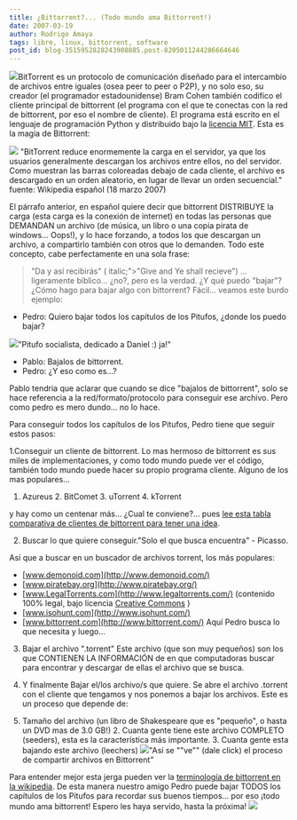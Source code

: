 ```yaml
---
title: ¿Bittorrent?... (Todo mundo ama Bittorrent!)
date: 2007-03-19
author: Rodrigo Amaya
tags: libre, linux, bittorrent, software
post_id: blog-3515952828243908885.post-8205011244286664646
---
```


[![](http://bp1.blogger.com/_ayvorITawE4/Rf62CsU_3bI/AAAAAAAAALo/_QyRSjVFftQ/s400/bittorrent_logo.gif)](http://bp1.blogger.com/_ayvorITawE4/Rf62CsU_3bI/AAAAAAAAALo/_QyRSjVFftQ/s1600-h/bittorrent_logo.gif)BitTorrent es un protocolo de comunicación diseñado para el intercambio de archivos entre iguales (osea peer to peer o P2P), y no solo eso, su creador (el programador estadounidense) Bram Cohen también codifico el cliente principal de bittorrent (el programa con el que te conectas con la red de bittorrent, por eso el nombre de cliente). El programa está escrito en el lenguaje de programación Python y distribuido bajo la [licencia MIT](http://es.wikipedia.org/wiki/Licencia_MIT). Esta es la magia de Bittorrent:

[![](http://bp2.blogger.com/_ayvorITawE4/Rf6r_8U_3ZI/AAAAAAAAALY/RSPe-GYyKgw/s400/Torrentcomp_small.gif)](http://bp2.blogger.com/_ayvorITawE4/Rf6r_8U_3ZI/AAAAAAAAALY/RSPe-GYyKgw/s1600-h/Torrentcomp_small.gif) "BitTorrent reduce enormemente la carga en el servidor, ya que los usuarios generalmente descargan los archivos entre ellos, no del servidor. Como muestran las barras coloreadas debajo de cada cliente, el archivo es descargado en un orden aleatorio, en lugar de llevar un orden secuencial." fuente: Wikipedia español (18 marzo 2007)

El párrafo anterior, en español quiere decir que bittorrent DISTRIBUYE la carga (esta carga es la conexión de internet) en todas las personas que DEMANDAN un archivo (de música, un libro o una copia pirata de windows... Oops!), y lo hace forzando, a todos los que descargan un archivo, a compartirlo también con otros que lo demanden. Todo este concepto, cabe perfectamente en una sola frase:

> "Da y así recibirás" ( italic;">"Give and Ye shall recieve")
... ligeramente bíblico... ¿no?, pero es la verdad. ¿Y qué puedo "bajar"? ¿Cómo hago para bajar algo con bittorrent? Fácil... veamos este burdo ejemplo:

- Pedro: Quiero bajar todos los capítulos de los Pitufos, ¿donde los puedo bajar?

[![](http://bp2.blogger.com/_ayvorITawE4/Rf6098U_3aI/AAAAAAAAALg/N2nF_venEnQ/s400/21784_clip_image002.jpg)](http://bp2.blogger.com/_ayvorITawE4/Rf6098U_3aI/AAAAAAAAALg/N2nF_venEnQ/s1600-h/21784_clip_image002.jpg)"Pitufo socialista, dedicado a Daniel :) ja!"

- Pablo: Bajalos de bittorrent.
- Pedro: ¿Y eso como es...?

Pablo tendria que aclarar que cuando se dice "bajalos de bittorrent", solo se hace referencia a la red/formato/protocolo para conseguir ese archivo. Pero como pedro es mero dundo... no lo hace.

Para conseguir todos los capítulos de los Pitufos, Pedro tiene que seguir estos pasos:

1.Conseguir un cliente de bittorrent. Lo mas hermoso de bittorrent es sus miles de implementaciones, y como todo mundo puede ver el código, también todo mundo puede hacer su propio programa cliente. Alguno de los mas populares...

1. Azureus 2. BitComet 3. uTorrent 4. kTorrent

y hay como un centenar más... ¿Cual te conviene?... pues [lee esta tabla comparativa de clientes de bittorrent para tener una idea](http://es.wikipedia.org/wiki/Comparaci%C3%B3n_de_clientes_BitTorrent).

2. Buscar lo que quiere conseguir."Solo el que busca encuentra" - Picasso.

Así que a buscar en un buscador de archivos torrent, los más populares:

- [www.demonoid.com](http://www.demonoid.com/)
- [www.piratebay.org](http://www.piratebay.org/)
- [www.LegalTorrents.com](http://www.legaltorrents.com/) (contenido 100% legal, bajo licencia [Creative Commons](http://rodrigoamaya.blogspot.com/2007/03/creative-commons-30.html) )
- [www.isohunt.com](http://www.isohunt.com/)
- [www.bittorrent.com](http://www.bittorrent.com/)
Aquí Pedro busca lo que necesita y luego...

3. Bajar el archivo ".torrent" Este archivo (que son muy pequeños) son los que CONTIENEN LA INFORMACIÓN de en que computadoras buscar para encontrar y descargar de ellas el archivo que se busca.

4. Y finalmente Bajar el/los archivo/s que quiere. Se abre el archivo .torrent con el cliente que tengamos y nos ponemos a bajar los archivos. Este es un proceso que depende de:

1. Tamaño del archivo (un libro de Shakespeare que es "pequeño", o hasta un DVD mas de 3.0 GB!) 2. Cuanta gente tiene este archivo COMPLETO (seeders), esta es la característica más importante. 3. Cuanta gente esta bajando este archivo (leechers) [![](http://bp2.blogger.com/_ayvorITawE4/Rf62u8U_3cI/AAAAAAAAALw/SmQaomYyL9s/s400/bittorrentanimationcp0.gif)](http://bp2.blogger.com/_ayvorITawE4/Rf62u8U_3cI/AAAAAAAAALw/SmQaomYyL9s/s1600-h/bittorrentanimationcp0.gif)"Así se ""ve"" (dale click) el proceso de compartir archivos en Bittorrent"

Para entender mejor esta jerga pueden ver la [terminología de bittorrent en la wikipedia](http://es.wikipedia.org/wiki/Bittorrent#Terminolog.C3.ADa). De esta manera nuestro amigo Pedro puede bajar TODOS los capítulos de los Pitufos para recordar sus buenos tiempos... por eso ¡todo mundo ama bittorrent! Espero les haya servido, hasta la próxima! ![](http://bp0.blogger.com/_ayvorITawE4/Rf63tcU_3dI/AAAAAAAAAL4/l-zCjlIB4A4/s400/lospitufos.jpg)